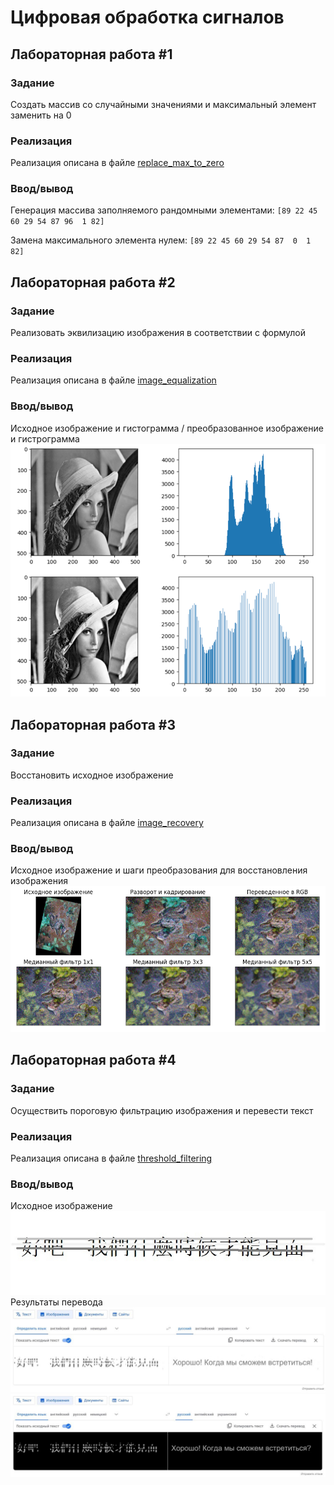 # Цифровая обработка сигналов

## Лабораторная работа #1
### Задание
Создать массив со случайными значениями и максимальный элемент заменить на 0
### Реализация
Реализация описана в файле [replace_max_to_zero](replace_max_to_zero.py)
### Ввод/вывод
Генерация массива заполняемого рандомными элементами:
`[89 22 45 60 29 54 87 96  1 82]`

Замена максимального элемента нулем:
`[89 22 45 60 29 54 87  0  1 82]`

## Лабораторная работа #2
### Задание
Реализовать эквилизацию изображения в соответствии с формулой
### Реализация
Реализация описана в файле [image_equalization](image_equalization.ipynb)
### Ввод/вывод
Исходное изображение и гистограмма / преобразованное изображение и гистрограмма 
![equalization.png](images/image_equalization.png)

## Лабораторная работа #3
### Задание
Восстановить исходное изображение
### Реализация
Реализация описана в файле [image_recovery](image_recovery.ipynb)
### Ввод/вывод
Исходное изображение и шаги преобразования для восстановления изображения
![image_recovery_result.png](images/image_recovery_result.png)

## Лабораторная работа #4
### Задание
Осуществить пороговую фильтрацию изображения и перевести текст
### Реализация
Реализация описана в файле [threshold_filtering](threshold_filtering.ipynb)
### Ввод/вывод
Исходное изображение
![chinieze_text.jpeg](images/chinieze_text.jpeg)
Результаты перевода
![result_binary.jpg](images/result_binary.jpg)
![result_binary_inv.jpg](images/result_binary_inv.jpg)
